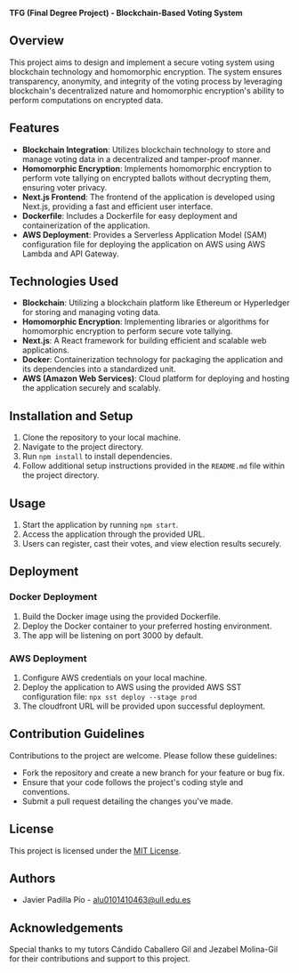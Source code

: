 **TFG (Final Degree Project) - Blockchain-Based Voting System**

## Overview

This project aims to design and implement a secure voting system using blockchain technology and homomorphic encryption. The system ensures transparency, anonymity, and integrity of the voting process by leveraging blockchain's decentralized nature and homomorphic encryption's ability to perform computations on encrypted data.

## Features

- **Blockchain Integration**: Utilizes blockchain technology to store and manage voting data in a decentralized and tamper-proof manner.
- **Homomorphic Encryption**: Implements homomorphic encryption to perform vote tallying on encrypted ballots without decrypting them, ensuring voter privacy.
- **Next.js Frontend**: The frontend of the application is developed using Next.js, providing a fast and efficient user interface.
- **Dockerfile**: Includes a Dockerfile for easy deployment and containerization of the application.
- **AWS Deployment**: Provides a Serverless Application Model (SAM) configuration file for deploying the application on AWS using AWS Lambda and API Gateway.

## Technologies Used

- **Blockchain**: Utilizing a blockchain platform like Ethereum or Hyperledger for storing and managing voting data.
- **Homomorphic Encryption**: Implementing libraries or algorithms for homomorphic encryption to perform secure vote tallying.
- **Next.js**: A React framework for building efficient and scalable web applications.
- **Docker**: Containerization technology for packaging the application and its dependencies into a standardized unit.
- **AWS (Amazon Web Services)**: Cloud platform for deploying and hosting the application securely and scalably.

## Installation and Setup

1. Clone the repository to your local machine.
2. Navigate to the project directory.
3. Run `npm install` to install dependencies.
4. Follow additional setup instructions provided in the `README.md` file within the project directory.

## Usage

1. Start the application by running `npm start`.
2. Access the application through the provided URL.
3. Users can register, cast their votes, and view election results securely.

## Deployment

### Docker Deployment

1. Build the Docker image using the provided Dockerfile.
2. Deploy the Docker container to your preferred hosting environment.
3. The app will be listening on port 3000 by default.

### AWS Deployment

1. Configure AWS credentials on your local machine.
2. Deploy the application to AWS using the provided AWS SST configuration file: `npx sst deploy --stage prod`
3. The cloudfront URL will be provided upon successful deployment.

## Contribution Guidelines

Contributions to the project are welcome. Please follow these guidelines:

- Fork the repository and create a new branch for your feature or bug fix.
- Ensure that your code follows the project's coding style and conventions.
- Submit a pull request detailing the changes you've made.

## License

This project is licensed under the [MIT License](LICENSE).

## Authors

- Javier Padilla Pío - [alu0101410463@ull.edu.es](mailto:alu0101410463@ull.edu.es)

## Acknowledgements

Special thanks to my tutors Cándido Caballero Gil and Jezabel Molina-Gil for their contributions and support to this project.
